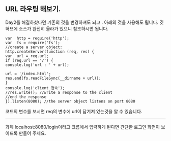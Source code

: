 ﻿## URL 라우팅 해보기.

Day2를 해결하셨다면 기존의 것을 변경하셔도 되고 . 아래의 것을 사용해도 됩니다.  깃허브에 소스가 완전히 올라가 있으니 참조하시면 됩니다.
~~~
var  http = require('http');
var  fs = require('fs');
//create a server object:
http.createServer(function (req, res) {
var  url = req.url;
if (req.url == '/') {
console.log('url : ' + url);

url = '/index.html';
res.end(fs.readFileSync(__dirname + url));
}
console.log('client 접속');
//res.write(); //write a response to the client
//end the response
}).listen(8080); //the server object listens on port 8080
~~~
코드의 변수를 보시면 req의 변수에 url이 담겨져 있는것을 알 수 있습니다. 

----
과제 
localhost:8080/login이라고 크롬에서 입력하게 된다면 간단한 로그인 화면이 보이드록 만들어 주세요.

